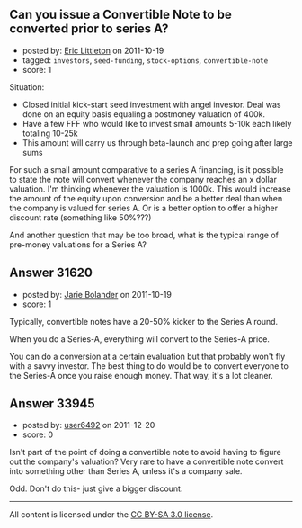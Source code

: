 ## Can you issue a Convertible Note to be converted prior to series A?

- posted by: [Eric Littleton](https://stackexchange.com/users/-1/11553-eric-littleton) on 2011-10-19
- tagged: `investors`, `seed-funding`, `stock-options`, `convertible-note`
- score: 1

Situation:

* Closed initial kick-start seed investment with angel investor.  Deal was done on an equity basis equaling a postmoney valuation of 400k.  
* Have a few FFF who would like to invest small amounts 5-10k each likely totaling 10-25k
* This amount will carry us through beta-launch and prep going after large sums

For such a small amount comparative to a series A financing, is it possible to state the note will convert whenever the company reaches an x dollar valuation.  I'm thinking whenever the valuation is 1000k.  This would increase the amount of the equity upon conversion and be a better deal than when the company is valued for series A. Or is a better option to offer a higher discount rate (something like 50%???) 

And another question that may be too broad, what is the typical range of pre-money valuations for a Series A?





## Answer 31620

- posted by: [Jarie Bolander](https://stackexchange.com/users/-1/585-jarie-bolander) on 2011-10-19
- score: 1

Typically, convertible notes have a 20-50% kicker to the Series A round. 

When you do a Series-A, everything will convert to the Series-A price.

You can do a conversion at a certain evaluation but that probably won't fly with a savvy investor. The best thing to do would be to convert everyone to the Series-A once you raise enough money. That way, it's a lot cleaner.


## Answer 33945

- posted by: [user6492](https://stackexchange.com/users/-1/6492-user6492) on 2011-12-20
- score: 0

Isn't part of the point of doing a convertible note to avoid having to figure out the company's valuation?  Very rare to have a convertible note convert into something other than Series A, unless it's a company sale.

Odd. Don't do this- just give a bigger discount.  



---

All content is licensed under the [CC BY-SA 3.0 license](https://creativecommons.org/licenses/by-sa/3.0/).
